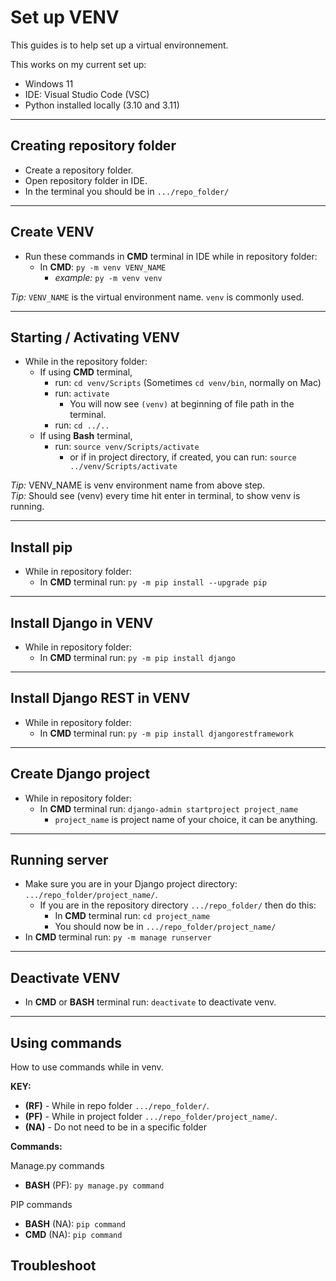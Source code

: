 # Set up VENV

This guides is to help set up a virtual environnement.

This works on my current set up:

- Windows 11
- IDE: Visual Studio Code (VSC)
- Python installed locally (3.10 and 3.11)

---

## Creating repository folder

- Create a repository folder.
- Open repository folder in IDE.
- In the terminal you should be in `.../repo_folder/`

---

## Create VENV

- Run these commands in **CMD** terminal in IDE while in repository folder:
  - In **CMD**: `py -m venv VENV_NAME`
    - *example:* `py -m venv venv`

*Tip:* `VENV_NAME` is the virtual environment name. `venv` is commonly used.

---

## Starting / Activating VENV

- While in the repository folder:
  - If using **CMD** terminal,
    - run: `cd venv/Scripts` (Sometimes `cd venv/bin`, normally on Mac)
    - run: `activate`
      - You will now see `(venv)` at beginning of file path in the terminal.
    - run: `cd ../..`
  - If using **Bash** terminal,
    - run: `source venv/Scripts/activate`
      - or if in project directory, if created, you can run: `source ../venv/Scripts/activate`

*Tip:* VENV_NAME is venv environment name from above step.\
*Tip:* Should see (venv) every time hit enter in terminal, to show venv is running.

---

## Install pip

- While in repository folder:
  - In **CMD** terminal run: `py -m pip install --upgrade pip`

---

## Install Django in VENV

- While in repository folder:
  - In **CMD** terminal run: `py -m pip install django`

---

## Install Django REST in VENV

- While in repository folder:
  - In **CMD** terminal run: `py -m pip install djangorestframework`

---

## Create Django project

- While in repository folder:
  - In **CMD** terminal run: `django-admin startproject project_name`
    - `project_name` is project name of your choice, it can be anything.

---

## Running server

- Make sure you are in your Django project directory: `.../repo_folder/project_name/`.
  - If you are in the repository directory `.../repo_folder/` then do this:
    - In **CMD** terminal run: `cd project_name`
    - You should now be in `.../repo_folder/project_name/`
- In **CMD** terminal run: `py -m manage runserver`

---

## Deactivate VENV

- In **CMD** or **BASH** terminal run: `deactivate` to deactivate venv.

---

## Using commands

How to use commands while in venv.

**KEY:**

- **(RF)** - While in repo folder `.../repo_folder/`.
- **(PF)** - While in project folder `.../repo_folder/project_name/`.
- **(NA)** - Do not need to be in a specific folder

**Commands:**

Manage.py commands

- **BASH** (PF): `py manage.py command`

PIP commands

- **BASH** (NA): `pip command`
- **CMD** (NA): `pip command`

## Troubleshoot
